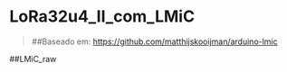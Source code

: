 # LoRa32u4_II_com_LMiC

> ##Baseado em:
>https://github.com/matthijskooijman/arduino-lmic

##LMiC_raw
